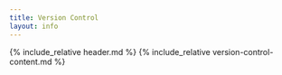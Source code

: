 ```yaml
---
title: Version Control
layout: info
---
```


{% include_relative header.md %}
{% include_relative version-control-content.md %}
